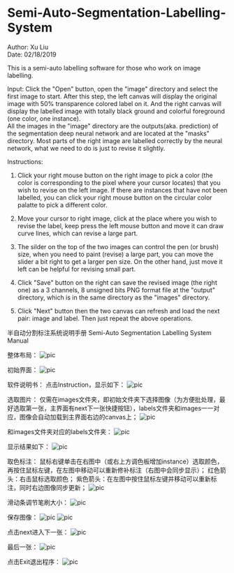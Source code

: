# Semi-Auto-Segmentation-Labelling-System
Author: Xu Liu             
Date: 02/18/2019

This is a semi-auto labelling software for those who work on image labelling.   

Input: 
Click the "Open" button, open the "image" directory and select the first image to start. After this step, the left canvas will display the original image with 50% transparence colored label on it. And the right canvas will display the labelled image with totally black ground and colorful foreground (one color, one instance).  
All the images in the "image" directory are the outputs(aka. prediction) of the segmentation deep neural network and are located at the "masks" directory. Most parts of the right image are labelled correctly by the neural network, what we need to do is just to revise it slightly.   


Instructions:  
1. Click your right mouse button on the right image to pick a color (the color is corresponding to the pixel where your cursor locates) that you wish to revise on the left image. If there are instances that have not been labelled, you can click your right mouse button on the circular color palatte to pick a different color.  

2. Move your cursor to right image, click at the place where you wish to revise the label, keep press the left mouse button and move it can draw curve lines, which can revise a large part.  

3. The silder on the top of the two images can control the pen (or brush) size, when you need to paint (revise) a large part, you can move the slider a bit right to get a larger pen size. On the other hand, just move it left can be helpful for revising small part.  

4. Click "Save" button on the right can save the revised image (the right one) as a 3 channels, 8 unsigned bits  PNG format file at the "output" directory, which is in the same directory as the "images" directory.   

5. Click "Next" button then the two canvas can refresh and load the next pair: image and label. Then just repeat the above operations.



半自动分割标注系统说明手册
Semi-Auto Segmentation Labelling System Manual

整体布局：
![pic](https://github.com/francisliu2017/Semi-Auto-Segmentation-Labelling-System/blob/master/screenshots/1.png)

初始界面：
![pic](https://github.com/francisliu2017/Semi-Auto-Segmentation-Labelling-System/blob/master/screenshots/2.png)

软件说明书：
点击Instruction，显示如下：
![pic](https://github.com/francisliu2017/Semi-Auto-Segmentation-Labelling-System/blob/master/screenshots/3.png)

选取图片：
仅需在images文件夹，即初始文件夹下选择图像（为方便批处理，最好选取第一张，主界面有next下一张快捷按钮），labels文件夹和images一一对应，图像会自动加载到主界面右边的canvas上；
![pic](https://github.com/francisliu2017/Semi-Auto-Segmentation-Labelling-System/blob/master/screenshots/4.png)

和images文件夹对应的labels文件夹：
![pic](https://github.com/francisliu2017/Semi-Auto-Segmentation-Labelling-System/blob/master/screenshots/5.png)

显示结果如下：
![pic](https://github.com/francisliu2017/Semi-Auto-Segmentation-Labelling-System/blob/master/screenshots/6.png)

取色标注：
鼠标右键单击在右图中（或右上方调色板增加instance）选取颜色，再按住鼠标左键，在左图中移动可以重新修补标注（右图中会同步显示）；
红色箭头：右击鼠标选取颜色；
紫色箭头：在左图中按住鼠标左键并移动可以重新标注，同时右边图像同步更新；
![pic](https://github.com/francisliu2017/Semi-Auto-Segmentation-Labelling-System/blob/master/screenshots/7.png)

滑动条调节笔刷大小：
![pic](https://github.com/francisliu2017/Semi-Auto-Segmentation-Labelling-System/blob/master/screenshots/8.png)

保存图像：
![pic](https://github.com/francisliu2017/Semi-Auto-Segmentation-Labelling-System/blob/master/screenshots/9.png)
![pic](https://github.com/francisliu2017/Semi-Auto-Segmentation-Labelling-System/blob/master/screenshots/10.png)

点击next进入下一张：
![pic](https://github.com/francisliu2017/Semi-Auto-Segmentation-Labelling-System/blob/master/screenshots/11.png)

最后一张：
![pic](https://github.com/francisliu2017/Semi-Auto-Segmentation-Labelling-System/blob/master/screenshots/12.png)

点击Exit退出程序：
![pic](https://github.com/francisliu2017/Semi-Auto-Segmentation-Labelling-System/blob/master/screenshots/13.png)

